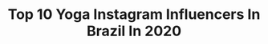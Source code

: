 ---
title: Top 10 Yoga Instagram Influencers In Brazil In 2020
description: >-
  Find top yoga Instagram influencers in Brazil in 2020. Most popular hashtags: #yoga #autoamor #autoconhecimento.
platform: Instagram
hits: 522
text_top: Identify the best Instagram profiles on inBeat.
text_bottom: Our search engine has 522 Instagram influencers like this in Brazil for you to pitch.
profiles:
  - username: "leticiaferreira1221"
    fullname: >-
      Letícia Ferreira
    bio: >-
      Espalhe amor por onde for!! Storiess 👇🏼 Dicas•alimentação//treino//dança//yoga
    location: "Brazil"
    followers: 102615
    engagement: 681
    commentsToLikes: 0.734629
    id: ck8tck6u0zp260j787wr56g3c
    verified: false
    hashtags: "#modafitness, #sorteiofit, #comotudoaconteceu, #realidade"
  - username: "prileiteyoga"
    fullname: >-
      Priscilla Leite
    bio: >-
      ◬ Mãe ⟁ Yogini ⧊ Percursora em acessibilizar a prática de yoga online e gratuita pra você @canal.da.pri Apoie o canal no @girassolyoga 📍USA
    location: "Brazil"
    followers: 214925
    engagement: 692
    commentsToLikes: 0.015255
    id: ck15ug2b7n0de0i194cyesvk7
    verified: false
    hashtags: "#30, #praticouhoje, #tbt, #linknabio"
  - username: "maripratti"
    fullname: >-
      Mari
    bio: >-
      🇧🇷 | 27 | vegetariana ☮︎ ॐ Instrutora de yoga, amante da natureza e viajante quando possivel ▵ ↡ Aulas comigo e curso de aprofundamento ↡
    location: "Brazil"
    followers: 3150
    engagement: 3153
    commentsToLikes: 0.052986
    id: ckaotd9tcvf4d0i789dd75xrk
    verified: false
    hashtags: "#sospantanal, #teamlive, #selflove, #yogalifestyle"
  - username: "amandamferraz"
    fullname: >-
      Amanda Ferraz | Viagem e Yoga
    bio: >-
      Alma • natureza • corpo • mente Professora de vinyasa yoga e exploradora do mundo
    location: "Brazil"
    followers: 4480
    engagement: 2070
    commentsToLikes: 0.079018
    id: ckaovs2g15wp50i78rv6uvxug
    verified: false
    hashtags: ""
  - username: "sasouzayoga"
    fullname: >-
      【﻿Ｓá　Ｓｏｕｚａ】
    bio: >-
      Te ajudo a acolher sua dor e honrar sua história de vida com carinho e respeito! Yoga Podcast @valordaessencia @yogalab.online Thetahealer®️
    location: "Brazil"
    followers: 72121
    engagement: 174
    commentsToLikes: 0.058861
    id: ckaou590tyurm0i78licffzyy
    verified: true
    hashtags: "#16, #fiqueemcasa, #distanciamentosocial, #novaera"
  - username: "mariajuliaraujo"
    fullname: >-
      MAJU 🌟🦋🔮🌙
    bio: >-
      Se você está esperando um sinal, considere esse um ✨ 🧘🏽 Yoga Teacher 📍Londrina/Campo Mourão
    location: "Brazil"
    followers: 24365
    engagement: 265
    commentsToLikes: 0.213471
    id: ckaoteq05vm8o0i786gtu5r6v
    verified: false
    hashtags: "#seame, #autoamor, #quarentena, #amorproprio"
  - username: "saollebar"
    fullname: >-
      Sá Ollebar - Autocuidado
    bio: >-
      ॐMãe veggie praieira❤️plantas&Yoga ✨Doses diárias de #autocuidado e leveza✨ 📧contato@pretapariu.com ⚡️+100kTikTok+70kYT assessoria @neriebento📍Ubatuba
    location: "Brazil"
    followers: 89830
    engagement: 883
    commentsToLikes: 0.048485
    id: ck0w12acoh7r80i19w78cw0y2
    verified: false
    hashtags: "#blonde, #yoga, #balayage, #blondegirl"
  - username: "fernandayoga"
    fullname: >-
      Yoga - Fernanda Raiol
    bio: >-
      📿Espalhando o yoga pelo Brasil! 📍Brazil, RJ 🌎Yoga Teacher - Vinyasa/Yoga Nidra 📩 contato@fernandayoga.com 💜Aulas, cursos, meditações e muito mais:
    location: "Brazil"
    followers: 114852
    engagement: 764
    commentsToLikes: 0.146933
    id: ck6tukvtigx1i0j71ipms73wq
    verified: false
    hashtags: "#yogaistheartofliving, #tb"
  - username: "gabimirandab"
    fullname: >-
      • G a b r i e l a •
    bio: >-
      🧿 do corpo, da mente e do espírito 🌱Em constante evolução 🧘🏻‍♀️ Professora de Yoga 🌘Terapeuta DNA basic ThetaHealing 🦋 Pessoal @gaabimirandab
    location: "Brazil"
    followers: 25496
    engagement: 203
    commentsToLikes: 0.145940
    id: ck5qc3lyioowl0i11z4gaossi
    verified: false
    hashtags: "#muitoalemdotapetinhoporgabimirandab, #yoga, #autoconhecimento, #lifestyle"
  - username: "dante.yoga"
    fullname: >-
      Dante Negreiros
    bio: >-
      Te ajudo a descobrir que você é pura potência e consciência. ⚡️ • aulas de yoga on-line. • Agende sua prática 👇🏼👇🏼👇🏼
    location: "Brazil"
    followers: 10259
    engagement: 350
    commentsToLikes: 0.119738
    id: ck6u5tkixbnt60j71bd17e5h2
    verified: false
    hashtags: "#tbt, #india, #yoga, #asana"
---